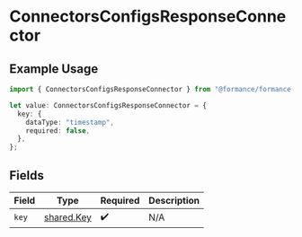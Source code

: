 # ConnectorsConfigsResponseConnector

## Example Usage

```typescript
import { ConnectorsConfigsResponseConnector } from "@formance/formance-sdk/sdk/models/shared";

let value: ConnectorsConfigsResponseConnector = {
  key: {
    dataType: "timestamp",
    required: false,
  },
};
```

## Fields

| Field                                           | Type                                            | Required                                        | Description                                     |
| ----------------------------------------------- | ----------------------------------------------- | ----------------------------------------------- | ----------------------------------------------- |
| `key`                                           | [shared.Key](../../../sdk/models/shared/key.md) | :heavy_check_mark:                              | N/A                                             |
